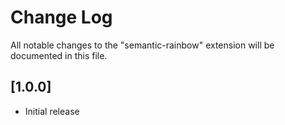 # Change Log

All notable changes to the "semantic-rainbow" extension will be documented in this file.

## [1.0.0]

- Initial release
